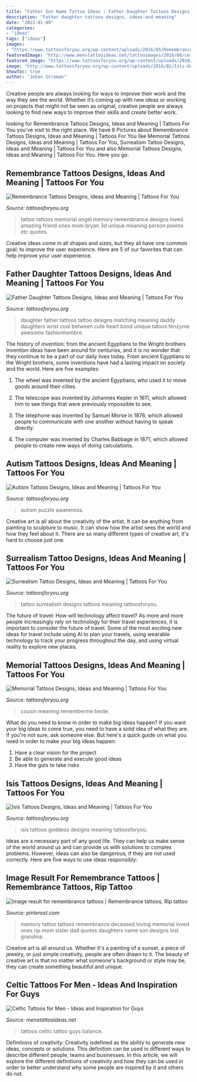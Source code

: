 ```yaml
---
title: "Father Son Name Tattoo Ideas : Father Daughter Tattoos Designs, Ideas And Meaning"
description: "Father daughter tattoos designs, ideas and meaning"
date: "2023-01-09"
categories:
- "ideas"
tags: ["ideas"]
images:
- "https://www.tattoosforyou.org/wp-content/uploads/2016/05/Remembrance-Tattoo.jpg"
featuredImage: "http://www.menstattooideas.net/tattooimages/2016/06/celtic-tattoos-16.jpg"
featured_image: "https://www.tattoosforyou.org/wp-content/uploads/2018/01/Daughter-Father-Tattoos.jpg"
image: "http://www.tattoosforyou.org/wp-content/uploads/2016/02/Isis-Goddess-Tattoos.jpg"
ShowToc: true
author: "Johan Stroman"
---
```



Creative people are always looking for ways to improve their work and the way they see the world. Whether it’s coming up with new ideas or working on projects that might not be seen as original, creative people are always looking to find new ways to improve their skills and create better work.

	

		
looking for Remembrance Tattoos Designs, Ideas and Meaning | Tattoos For You you've visit to the right place. We have 8 Pictures about Remembrance Tattoos Designs, Ideas and Meaning | Tattoos For You like Memorial Tattoos Designs, Ideas and Meaning | Tattoos For You, Surrealism Tattoo Designs, Ideas and Meaning | Tattoos For You and also Memorial Tattoos Designs, Ideas and Meaning | Tattoos For You. Here you go:
		
    
## Remembrance Tattoos Designs, Ideas And Meaning | Tattoos For You

<img loading=lazy src="https://www.tattoosforyou.org/wp-content/uploads/2016/05/Remembrance-Tattoo.jpg" onerror="this.onerror=null;this.src='https://tse4.mm.bing.net/th?id=OIP.unOfN5zc_5z4Dl-O6DK96QHaJ4&amp;pid=15.1';" alt="Remembrance Tattoos Designs, Ideas and Meaning | Tattoos For You">

_Source: tattoosforyou.org_

>tattoo tattoos memorial angel memory remembrance designs loved amazing friend ones mom bryan 3d unique meaning person poems etc quotes. 

	

Creative ideas come in all shapes and sizes, but they all have one common goal: to improve the user experience. Here are 5 of our favorites that can help improve your user experience.

    
## Father Daughter Tattoos Designs, Ideas And Meaning | Tattoos For You

<img loading=lazy src="https://www.tattoosforyou.org/wp-content/uploads/2018/01/Daughter-Father-Tattoos.jpg" onerror="this.onerror=null;this.src='https://tse4.mm.bing.net/th?id=OIP.jt9KCIwnAiDz8-OpwRZu3QHaJ4&amp;pid=15.1';" alt="Father Daughter Tattoos Designs, Ideas and Meaning | Tattoos For You">

_Source: tattoosforyou.org_

>daughter father tattoos tattoo designs matching meaning daddy daughters wrist cool between cute heart bond unique tatoos fenzyme awesome fashionhombre. 

	

The history of invention: from the ancient Egyptians to the Wright brothers
Invention ideas have been around for centuries, and it is no wonder that they continue to be a part of our daily lives today. From ancient Egyptians to the Wright brothers, some inventions have had a lasting impact on society and the world. Here are five examples:
1) The wheel was invented by the ancient Egyptians, who used it to move goods around their cities.

2) The telescope was invented by Johannes Kepler in 1611, which allowed him to see things that were previously impossible to see.

3) The telephone was invented by Samuel Morse in 1876, which allowed people to communicate with one another without having to speak directly.

4) The computer was invented by Charles Babbage in 1871, which allowed people to create new ways of doing calculations.

    
## Autism Tattoos Designs, Ideas And Meaning | Tattoos For You

<img loading=lazy src="https://www.tattoosforyou.org/wp-content/uploads/2013/11/Autism-Tattoos-Images.png" onerror="this.onerror=null;this.src='https://tse2.mm.bing.net/th?id=OIP.0GJpHx_1mAh9WTX_mD9KhgHaJ4&amp;pid=15.1';" alt="Autism Tattoos Designs, Ideas and Meaning | Tattoos For You">

_Source: tattoosforyou.org_

>autism puzzle awareness. 

	

Creative art is all about the creativity of the artist. It can be anything from painting to sculpture to music. It can show how the artist sees the world and how they feel about it. There are so many different types of creative art, it's hard to choose just one.

    
## Surrealism Tattoo Designs, Ideas And Meaning | Tattoos For You

<img loading=lazy src="http://www.tattoosforyou.org/wp-content/uploads/2017/07/Surrealism-Tattoo.jpg" onerror="this.onerror=null;this.src='https://tse3.mm.bing.net/th?id=OIP.MidDylgZqTgaTIfiGcbvtgHaJd&amp;pid=15.1';" alt="Surrealism Tattoo Designs, Ideas and Meaning | Tattoos For You">

_Source: tattoosforyou.org_

>tattoo surrealism designs tattoos meaning tattoosforyou. 

	

The future of travel: How will technology affect travel?
As more and more people increasingly rely on technology for their travel experiences, it is important to consider the future of travel. Some of the most exciting new ideas for travel include using AI to plan your travels, using wearable technology to track your progress throughout the day, and using virtual reality to explore new places.

    
## Memorial Tattoos Designs, Ideas And Meaning | Tattoos For You

<img loading=lazy src="https://www.tattoosforyou.org/wp-content/uploads/2013/10/Memorial-Tattoos-for-Sister-225x300.jpg" onerror="this.onerror=null;this.src='https://tse1.mm.bing.net/th?id=OIP.IYbVU0nDijXe51YFsOXEDAAAAA&amp;pid=15.1';" alt="Memorial Tattoos Designs, Ideas and Meaning | Tattoos For You">

_Source: tattoosforyou.org_

>cousin meaning rememberme beste. 

	

What do you need to know in order to make big ideas happen?
If you want your big ideas to come true, you need to have a solid idea of what they are. If you're not sure, ask someone else. But here's a quick guide on what you need in order to make your big ideas happen: 
1. Have a clear vision for the project 
2. Be able to generate and execute good ideas 
3. Have the guts to take risks 

    
## Isis Tattoos Designs, Ideas And Meaning | Tattoos For You

<img loading=lazy src="http://www.tattoosforyou.org/wp-content/uploads/2016/02/Isis-Goddess-Tattoos.jpg" onerror="this.onerror=null;this.src='https://tse3.mm.bing.net/th?id=OIP.GG26ZrYDrXmfCluqvvUrTgHaJ6&amp;pid=15.1';" alt="Isis Tattoos Designs, Ideas and Meaning | Tattoos For You">

_Source: tattoosforyou.org_

>isis tattoos goddess designs meaning tattoosforyou. 

	

Ideas are a necessary part of any good life. They can help us make sense of the world around us and can provide us with solutions to complex problems. However, ideas can also be dangerous, if they are not used correctly. Here are five ways to use ideas responsibly: 

    
## Image Result For Remembrance Tattoos | Remembrance Tattoos, Rip Tattoo

<img loading=lazy src="https://i.pinimg.com/736x/4f/9f/db/4f9fdbda5d936ffd72d71a3a19b52163.jpg" onerror="this.onerror=null;this.src='https://tse1.mm.bing.net/th?id=OIP.Hw02BkHq-PqERJ-n526lFAHaHa&amp;pid=15.1';" alt="Image result for remembrance tattoos | Remembrance tattoos, Rip tattoo">

_Source: pinterest.com_

>memory tattoo tattoos remembrance deceased loving memorial loved ones rip mom sister dad quotes daughters name son designs lost grandma. 

	

Creative art is all around us. Whether it's a painting of a sunset, a piece of jewelry, or just simple creativity, people are often drawn to it. The beauty of creative art is that no matter what someone's background or style may be, they can create something beautiful and unique.

    
## Celtic Tattoos For Men - Ideas And Inspiration For Guys

<img loading=lazy src="http://www.menstattooideas.net/tattooimages/2016/06/celtic-tattoos-16.jpg" onerror="this.onerror=null;this.src='https://tse4.mm.bing.net/th?id=OIP.1HhETAvnokXaWgf-5ynW7gHaJ4&amp;pid=15.1';" alt="Celtic Tattoos for Men - Ideas and Inspiration for Guys">

_Source: menstattooideas.net_

>tattoos celtic tattoo guys balance. 

	

Definitions of creativity:
Creativity isdefined as the ability to generate new ideas, concepts or solutions. This definition can be used in different ways to describe different people, teams and businesses. In this article, we will explore the different definitions of creativity and how they can be used in order to better understand why some people are inspired by it and others do not.

